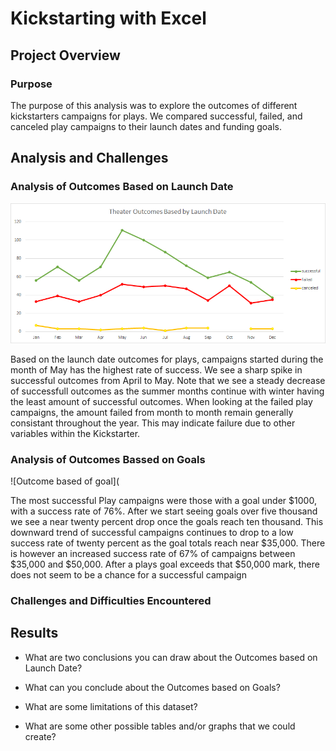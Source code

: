 # Kickstarting with Excel

## Project Overview 

### Purpose
The purpose of this analysis was to explore the outcomes of different kickstarters campaigns for plays. We compared successful, failed, and canceled play campaigns to  their launch dates and funding goals.

## Analysis and Challenges

### Analysis of Outcomes Based on Launch Date
![Theater Outcomes Based by Launch Date](https://github.com/NikWalker/kickstarter_analysis2/blob/main/Theater_Outcomes_vs_Launch.png?raw=true)

Based on the launch date outcomes for plays, campaigns started during the month of May has the highest rate of success. We see a sharp spike in successful outcomes from April to May. Note that we see a steady decrease of successfull outcomes as the summer months continue with winter having the least amount of successful outcomes. When looking at the failed play campaigns, the amount failed from month to month remain generally consistant throughout the year. This may indicate failure due to other variables within the Kickstarter.

### Analysis of Outcomes Bassed on Goals
![Outcome based of goal](

The most successful Play campaigns were those with a goal under $1000, with a success rate of 76%. After we start seeing goals over five thousand we see a near twenty percent drop once the goals reach ten thousand. This downward trend of successful campaigns continues to drop to a low success rate of twenty percent as the goal totals reach near $35,000. There is however an increased success rate of 67% of campaigns between $35,000 and $50,000. After a plays goal exceeds that $50,000 mark, there does not seem to be a chance for a successful campaign
### Challenges and Difficulties Encountered 

## Results

- What are two conclusions you can draw about the Outcomes based on Launch Date?

- What can you conclude about the Outcomes based on Goals?

- What are some limitations of this dataset?

- What are some other possible tables and/or graphs that we could create?

